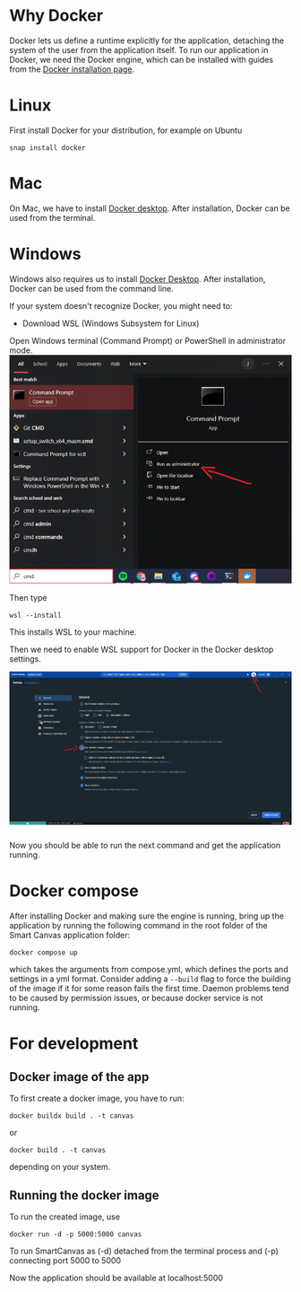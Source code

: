 # Why Docker
Docker lets us define a runtime explicitly for the application, detaching the system of the user from the application itself.
To run our application in Docker, we need the Docker engine, which can be installed with guides from the [Docker installation page](https://docs.docker.com/engine/install/).
# Linux
First install Docker for your distribution, for example on Ubuntu
```console
snap install docker
```
# Mac
On Mac, we have to install [Docker desktop](https://docs.docker.com/desktop/install/mac-install/). After installation, Docker can be used from the terminal.
# Windows
Windows also requires us to install [Docker Desktop](https://docs.docker.com/desktop/install/windows-install/). After installation, Docker can be used from the command line.

If your system doesn't recognize Docker, you might need to:

- Download WSL (Windows Subsystem for Linux)

Open Windows terminal (Command Prompt) or PowerShell in administrator mode.
![Admin guidance](../.github/images/open-admin.png)

Then type
```console
wsl --install
```
This installs WSL to your machine. 

Then we need to enable WSL support for Docker in the Docker desktop settings.

![Docker guidance](../.github/images/DockerforWindows.png)

Now you should be able to run the next command and get the application running.
# Docker compose
After installing Docker and making sure the engine is running, bring up the application by running the following command in the root folder of the Smart Canvas application folder:
```console
docker compose up
```
which takes the arguments from compose.yml, which defines the ports and settings in a yml format. 
Consider adding a `--build` flag to force the building of the image if it for some reason fails the first time. Daemon problems tend to be caused by permission issues, or because docker service is not running.

# For development
## Docker image of the app
To first create a docker image, you have to run:
```console
docker buildx build . -t canvas
```
or

```console
docker build . -t canvas
```
depending on your system. 

## Running the docker image
To run the created image, use 
```console
docker run -d -p 5000:5000 canvas
```
To run SmartCanvas as (-d) detached from the terminal process and (-p) connecting port 5000 to 5000 

Now the application should be available at localhost:5000
